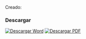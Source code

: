 
Creado:

### Descargar

<a href="#"><img src="../imagenes/icono-word.png" alt="Descargar Word"></a> <a href="reglamento-proteccion-civil.pdf"><img src="../imagenes/icono-pdf.png" alt="Descargar PDF"></a>
